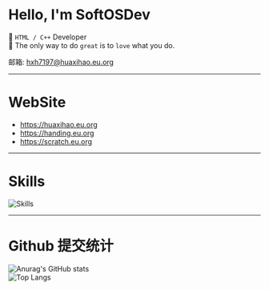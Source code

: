 # Hello, I'm SoftOSDev

👦 `HTML / C++` Developer\
📝 The only way to do `great` is to `love` what you do.

邮箱: [hxh7197@huaxihao.eu.org](mailto:hxh7197@huaxihao.eu.org)

---

# WebSite
 - https://huaxihao.eu.org
 - https://handing.eu.org
 - https://scratch.eu.org
---

# Skills

![Skills](https://boris-hua.com.mp/static/svg/skillPc.svg)

---

# Github 提交统计
![Anurag's GitHub stats](https://github-readme-stats.vercel.app/api?username=SoftOSDev&show_icons=true)\
![Top Langs](https://github-readme-stats.vercel.app/api/top-langs/?username=SoftOSDev&layout=donut)
